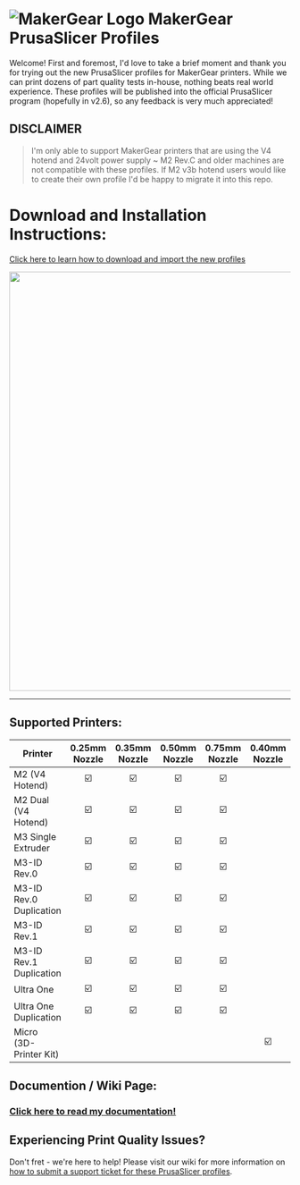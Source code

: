 # ![MakerGear Logo](https://cdn.shopify.com/s/files/1/0030/7372/files/mg_logo_colors_small.jpg) MakerGear PrusaSlicer Profiles

Welcome! First and foremost, I'd love to take a brief moment and thank you for trying out the new PrusaSlicer profiles for MakerGear printers. While we can print dozens of part quality tests in-house, nothing beats real world experience. These profiles will be published into the official PrusaSlicer program (hopefully in v2.6), so any feedback is very much appreciated! 

## DISCLAIMER
> I'm only able to support MakerGear printers that are using the V4 hotend and 24volt power supply ~ M2 Rev.C and older machines are not compatible with these profiles. If M2 v3b hotend users would like to create their own profile I'd be happy to migrate it into this repo.

# Download and Installation Instructions:
[Click here to learn how to download and import the new profiles](https://github.com/Garr-R/MakerGear-PrusaSlicer-Profiles/wiki)

<p align="center">
   <img width="750" src="https://user-images.githubusercontent.com/52166834/165793110-f45d40fa-3303-4339-9f4d-85f900ca967a.jpg" />
</P>

***

## Supported Printers:

| Printer  | 0.25mm Nozzle | 0.35mm Nozzle | 0.50mm Nozzle | 0.75mm Nozzle | 0.40mm Nozzle
| -------- | :------------: | :------------: | :------------: | :------------: | :------------: |
| M2 (V4 Hotend) | :ballot_box_with_check:	 | :ballot_box_with_check: | :ballot_box_with_check: | :ballot_box_with_check: |
| M2 Dual (V4 Hotend) | :ballot_box_with_check:	 | :ballot_box_with_check: | :ballot_box_with_check: | :ballot_box_with_check: |
| M3 Single Extruder | :ballot_box_with_check:	 | :ballot_box_with_check: | :ballot_box_with_check: | :ballot_box_with_check: |
| M3-ID Rev.0 | :ballot_box_with_check:	 | :ballot_box_with_check: | :ballot_box_with_check: | :ballot_box_with_check: |
| M3-ID Rev.0 Duplication | :ballot_box_with_check:	 | :ballot_box_with_check: | :ballot_box_with_check: | :ballot_box_with_check: |
| M3-ID Rev.1 | :ballot_box_with_check:	 | :ballot_box_with_check: | :ballot_box_with_check: | :ballot_box_with_check: |
| M3-ID Rev.1 Duplication | :ballot_box_with_check:	 | :ballot_box_with_check: | :ballot_box_with_check: | :ballot_box_with_check: |
| Ultra One | :ballot_box_with_check:	 | :ballot_box_with_check: | :ballot_box_with_check: | :ballot_box_with_check: |
| Ultra One Duplication | :ballot_box_with_check:	 | :ballot_box_with_check: | :ballot_box_with_check: | :ballot_box_with_check: |
|  Micro (3D-Printer Kit) | |       |        |                         | :ballot_box_with_check: |

## Documention / Wiki Page:
### [Click here to read my documentation!](https://github.com/Garr-R/MakerGear-PrusaSlicer-Profiles/wiki)

## Experiencing Print Quality Issues?
Don't fret - we're here to help! Please visit our wiki for more information on [how to submit a support ticket for these PrusaSlicer profiles](https://github.com/Garr-R/MakerGear-PrusaSlicer-Profiles/wiki/Submitting-a-Support-Ticket).
